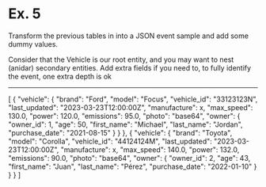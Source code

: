 # Ex. 5

Transform the previous tables in [](./naming_4.md) into a JSON event sample and add some
dummy values.

Consider that the Vehicle is our root entity, and you may want to nest (anidar) secondary entities. 
Add extra fields if you need to, to fully identify the event, one extra depth is ok

----

[
    {
        "vehicle": {
            "brand": "Ford",
            "model": "Focus",
            "vehicle_id": "33123123N",
            "last_updated": "2023-03-23T12:00:00Z",
            "manufacture": x,
            "max_speed": 130.0,
            "power": 120.0,
            "emissions": 95.0,
            "photo": "base64",
            "owner": {
                "owner_id": 1,
                "age": 50,
                "first_name": "Michael",
                "last_name": "Jordan",
                "purchase_date": "2021-08-15"
            }
        }
    },
    {
        "vehicle": {
            "brand": "Toyota",
            "model": "Corolla",
            "vehicle_id": "44124124M",
            "last_updated": "2023-03-23T12:00:00Z",
            "manufacture": x,
            "max_speed": 140.0,
            "power": 132.0,
            "emissions": 90.0,
            "photo": "base64",
            "owner": {
                "owner_id": 2,
                "age": 43,
                "first_name": "Juan",
                "last_name": "Pérez",
                "purchase_date": "2022-01-10"
            }
        }
    }
]

